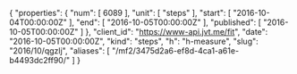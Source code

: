 {
  "properties": {
    "num": [
      6089
    ],
    "unit": [
      "steps"
    ],
    "start": [
      "2016-10-04T00:00:00Z"
    ],
    "end": [
      "2016-10-05T00:00:00Z"
    ],
    "published": [
      "2016-10-05T00:00:00Z"
    ]
  },
  "client_id": "https://www-api.jvt.me/fit",
  "date": "2016-10-05T00:00:00Z",
  "kind": "steps",
  "h": "h-measure",
  "slug": "2016/10/qgzlj",
  "aliases": [
    "/mf2/3475d2a6-ef8d-4ca1-a61e-b4493dc2ff90/"
  ]
}
